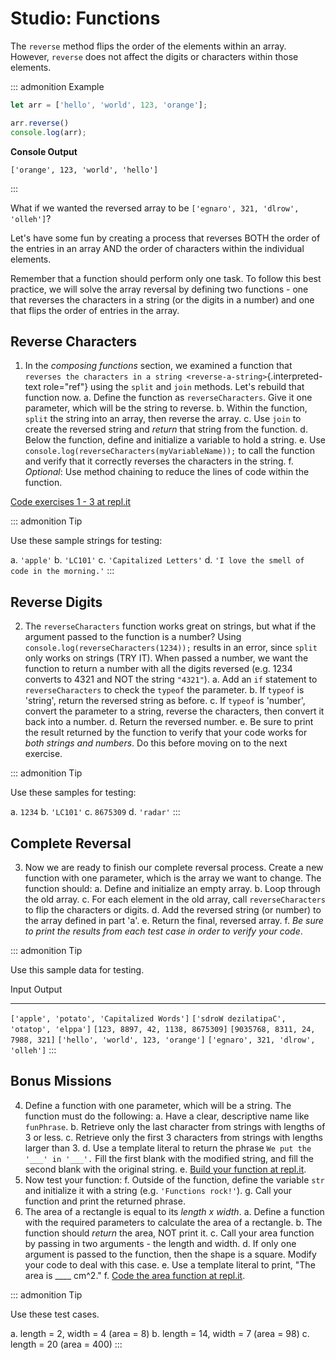 # Studio: Functions

The `reverse` method flips the order of the elements within an array.
However, `reverse` does not affect the digits or characters within those
elements.

::: admonition
Example

``` {.js linenos=""}
let arr = ['hello', 'world', 123, 'orange'];

arr.reverse()
console.log(arr);
```

**Console Output**

    ['orange', 123, 'world', 'hello']
:::

What if we wanted the reversed array to be
`['egnaro', 321, 'dlrow', 'olleh']`?

Let\'s have some fun by creating a process that reverses BOTH the order
of the entries in an array AND the order of characters within the
individual elements.

Remember that a function should perform only one task. To follow this
best practice, we will solve the array reversal by defining two
functions - one that reverses the characters in a string (or the digits
in a number) and one that flips the order of entries in the array.

## Reverse Characters

1.  In the *composing functions* section, we examined a function that
    `reverses the characters in a string <reverse-a-string>`{.interpreted-text
    role="ref"} using the `split` and `join` methods. Let\'s rebuild
    that function now.
    a.  Define the function as `reverseCharacters`. Give it one
        parameter, which will be the string to reverse.
    b.  Within the function, `split` the string into an array, then
        reverse the array.
    c.  Use `join` to create the reversed string and *return* that
        string from the function.
    d.  Below the function, define and initialize a variable to hold a
        string.
    e.  Use `console.log(reverseCharacters(myVariableName));` to call
        the function and verify that it correctly reverses the
        characters in the string.
    f.  *Optional*: Use method chaining to reduce the lines of code
        within the function.

[Code exercises 1 - 3 at
repl.it](https://repl.it/@launchcode/FunctionsExercises03-05)

::: admonition
Tip

Use these sample strings for testing:

a.  `'apple'`
b.  `'LC101'`
c.  `'Capitalized Letters'`
d.  `'I love the smell of code in the morning.'`
:::

## Reverse Digits

2.  The `reverseCharacters` function works great on strings, but what if
    the argument passed to the function is a number? Using
    `console.log(reverseCharacters(1234));` results in an error, since
    `split` only works on strings (TRY IT). When passed a number, we
    want the function to return a number with all the digits reversed
    (e.g. 1234 converts to 4321 and NOT the string `"4321"`).
    a.  Add an `if` statement to `reverseCharacters` to check the
        `typeof` the parameter.
    b.  If `typeof` is \'string\', return the reversed string as before.
    c.  If `typeof` is \'number\', convert the parameter to a string,
        reverse the characters, then convert it back into a number.
    d.  Return the reversed number.
    e.  Be sure to print the result returned by the function to verify
        that your code works for *both strings and numbers*. Do this
        before moving on to the next exercise.

::: admonition
Tip

Use these samples for testing:

a.  `1234`
b.  `'LC101'`
c.  `8675309`
d.  `'radar'`
:::

## Complete Reversal

3.  Now we are ready to finish our complete reversal process. Create a
    new function with one parameter, which is the array we want to
    change. The function should:
    a.  Define and initialize an empty array.
    b.  Loop through the old array.
    c.  For each element in the old array, call `reverseCharacters` to
        flip the characters or digits.
    d.  Add the reversed string (or number) to the array defined in part
        \'a\'.
    e.  Return the final, reversed array.
    f.  *Be sure to print the results from each test case in order to
        verify your code*.

::: admonition
Tip

Use this sample data for testing.

  Input                                        Output
  -------------------------------------------- --------------------------------------------
  `['apple', 'potato', 'Capitalized Words']`   `['sdroW dezilatipaC', 'otatop', 'elppa']`
  `[123, 8897, 42, 1138, 8675309]`             `[9035768, 8311, 24, 7988, 321]`
  `['hello', 'world', 123, 'orange']`          `['egnaro', 321, 'dlrow', 'olleh']`
:::

## Bonus Missions

4.  Define a function with one parameter, which will be a string. The
    function must do the following:
    a.  Have a clear, descriptive name like `funPhrase`.
    b.  Retrieve only the last character from strings with lengths of 3
        or less.
    c.  Retrieve only the first 3 characters from strings with lengths
        larger than 3.
    d.  Use a template literal to return the phrase
        `We put the '___' in '___'.` Fill the first blank with the
        modified string, and fill the second blank with the original
        string.
    e.  [Build your function at
        repl.it](https://repl.it/@launchcode/FunctionsExercises01).
5.  Now test your function:
    f.  Outside of the function, define the variable `str` and
        initialize it with a string (e.g. `'Functions rock!'`).
    g.  Call your function and print the returned phrase.
6.  The area of a rectangle is equal to its *length x width*.
    a.  Define a function with the required parameters to calculate the
        area of a rectangle.
    b.  The function should *return* the area, NOT print it.
    c.  Call your area function by passing in two arguments - the length
        and width.
    d.  If only one argument is passed to the function, then the shape
        is a square. Modify your code to deal with this case.
    e.  Use a template literal to print, \"The area is \_\_\_\_ cm\^2.\"
    f.  [Code the area function at
        repl.it](https://repl.it/@launchcode/FunctionsExercises02).

::: admonition
Tip

Use these test cases.

a.  length = 2, width = 4 (area = 8)
b.  length = 14, width = 7 (area = 98)
c.  length = 20 (area = 400)
:::
